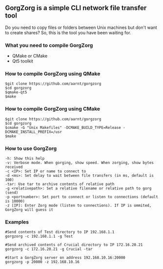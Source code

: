 ## GorgZorg is a simple CLI network file transfer tool

Do you need to copy files or folders between Unix machines but don't want to create shares?
So, this is the tool you have been waiting for.

### What you need to compile GorgZorg

* QMake or CMake
* Qt5 toolkit

### How to compile GorgZorg using QMake
```
$git clone https://github.com/aarnt/gorgzorg
$cd gorgzorg
$qmake-qt5
$make
```

### How to compile GorgZorg using CMake

```
$git clone https://github.com/aarnt/gorgzorg
$cd gorgzorg
$cmake -G "Unix Makefiles" -DCMAKE_BUILD_TYPE=Release -DCMAKE_INSTALL_PREFIX=/usr
$make
```

### How to use GorgZorg

    -h: Show this help
    -v: Verbose mode. When gorging, show speed. When zorging, show bytes received
    -c <IP>: Set IP or name to connect to
    -d <ms>: Set delay to wait between file transfers (in ms, default is 100)
    -tar: Use tar to archive contents of relative path
    -g <relativepath>: Set a relative filename or relative path to gorg (send)
    -p <portnumber>: Set port to connect or listen to connections (default is 10000)
    -z [IP]: Enter Zorg mode (listen to connections). If IP is ommited, GorgZorg will guess it


### Examples

```
#Send contents of Test directory to IP 192.168.1.1
gorgzorg -c 192.168.1.1 -g Test  

#Send archived contents of Crucial directory to IP 172.16.20.21
gorgzorg -c 172.16.20.21 -g Crucial -tar

#Start a GorgZorg server on address 192.168.10.16:20000
gorgzorg -p 20000 -z 192.168.10.16
```
